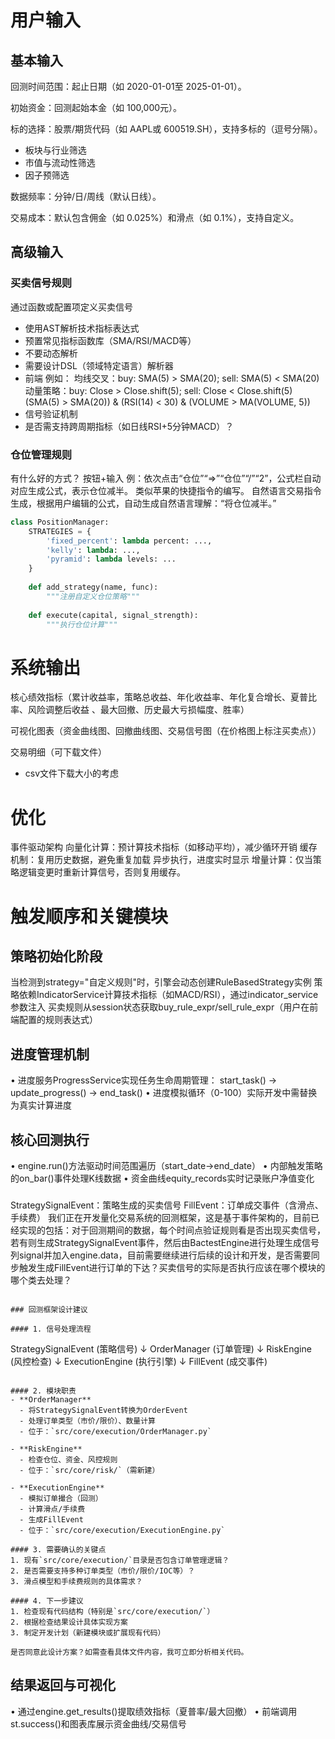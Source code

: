 # 用户输入
## 基本输入
回测时间范围​：起止日期（如 2020-01-01至 2025-01-01）。

​初始资金​：回测起始本金（如 100,000元）。

​标的选择​：股票/期货代码（如 AAPL或 600519.SH），支持多标的（逗号分隔）。
  - ​板块与行业筛选
  - 市值与流动性筛选
  - 因子预筛选

​数据频率​：分钟/日/周线（默认日线）。

​交易成本​：默认包含佣金（如 0.025%）和滑点（如 0.1%），支持自定义。

## 高级输入
### 买卖信号规则
通过函数或配置项定义买卖信号
- 使用AST解析技术指标表达式
- 预置常见指标函数库（SMA/RSI/MACD等）
- 不要动态解析
- 需要设计DSL（领域特定语言）解析器
- 前端
例如：
均线交叉：buy: SMA(5) > SMA(20); sell: SMA(5) < SMA(20)
动量策略：buy: Close > Close.shift(5); sell: Close < Close.shift(5)
(SMA(5) > SMA(20)) & (RSI(14) < 30) & (VOLUME > MA(VOLUME, 5))
- 信号验证机制
- 是否需支持跨周期指标（如日线RSI+5分钟MACD）？


### 仓位管理​规则
有什么好的方式？
按钮+输入
例：依次点击“仓位”“=>”“仓位”“/”“2”，公式栏自动对应生成公式，表示仓位减半。 类似苹果的快捷指令的编写。
自然语言交易指令生成，根据用户编辑的公式，自动生成自然语言理解：“将仓位减半。”

```python
class PositionManager:
    STRATEGIES = {
        'fixed_percent': lambda percent: ...,
        'kelly': lambda: ...,
        'pyramid': lambda levels: ...
    }
    
    def add_strategy(name, func):
        """注册自定义仓位策略"""
    
    def execute(capital, signal_strength):
        """执行仓位计算"""
```


# 系统输出

核心绩效指标（累计收益率，策略总收益、年化收益率、年化复合增长、夏普比率、风险调整后收益 、最大回撤、历史最大亏损幅度、胜率）

可视化图表（资金曲线图、回撤曲线图、交易信号图（在价格图上标注买卖点））

交易明细（可下载文件）
- csv文件下载大小的考虑

# 优化
事件驱动架构
向量化计算​：预计算技术指标（如移动平均），减少循环开销
缓存机制​：复用历史数据，避免重复加载 
异步执行，进度实时显示
增量计算​：仅当策略逻辑变更时重新计算信号，否则复用缓存。


# 触发顺序和关键模块
## 策略初始化阶段​
当检测到strategy="自定义规则"时，引擎会动态创建RuleBasedStrategy实例
策略依赖IndicatorService计算技术指标（如MACD/RSI），通过indicator_service参数注入
买卖规则从session状态获取buy_rule_expr/sell_rule_expr（用户在前端配置的规则表达式）

## 进度管理机制​
•
进度服务ProgressService实现任务生命周期管理：
start_task() → update_progress() → end_task()
•
进度模拟循环（0-100）实际开发中需替换为真实计算进度

## 核心回测执行​
•
engine.run()方法驱动时间范围遍历（start_date→end_date）
•
内部触发策略的on_bar()事件处理K线数据
•
资金曲线equity_records实时记录账户净值变化


### 
​StrategySignalEvent：策略生成的买卖信号
FillEvent：订单成交事件（含滑点、手续费）
我们正在开发量化交易系统的回测框架，这是基于事件架构的，目前已经实现的包括：对于回测期间的数据，每个时间点验证规则看是否出现买卖信号，若有则生成​StrategySignalEvent事件，然后由BactestEngine进行处理生成信号列signal并加入engine.data，目前需要继续进行后续的设计和开发，是否需要同步触发生成FillEvent进行订单的下达？买卖信号的实际是否执行应该在哪个模块的哪个类去处理？

```

### 回测框架设计建议

#### 1. 信号处理流程
```
StrategySignalEvent (策略信号)
       ↓
OrderManager (订单管理)
       ↓
RiskEngine (风控检查)
       ↓
ExecutionEngine (执行引擎)
       ↓
FillEvent (成交事件)
```

#### 2. 模块职责
- **OrderManager**
  - 将StrategySignalEvent转换为OrderEvent
  - 处理订单类型（市价/限价）、数量计算
  - 位于：`src/core/execution/OrderManager.py`

- **RiskEngine** 
  - 检查仓位、资金、风控规则
  - 位于：`src/core/risk/`（需新建）

- **ExecutionEngine**
  - 模拟订单撮合（回测）
  - 计算滑点/手续费
  - 生成FillEvent
  - 位于：`src/core/execution/ExecutionEngine.py`

#### 3. 需要确认的关键点
1. 现有`src/core/execution/`目录是否包含订单管理逻辑？
2. 是否需要支持多种订单类型（市价/限价/IOC等）？
3. 滑点模型和手续费规则的具体需求？

#### 4. 下一步建议
1. 检查现有代码结构（特别是`src/core/execution/`）
2. 根据检查结果设计具体实现方案
3. 制定开发计划（新建模块或扩展现有代码）

是否同意此设计方案？如需查看具体文件内容，我可立即分析相关代码。

```

## 结果返回与可视化​
•
通过engine.get_results()提取绩效指标（夏普率/最大回撤）
•
前端调用st.success()和图表库展示资金曲线/交易信号
